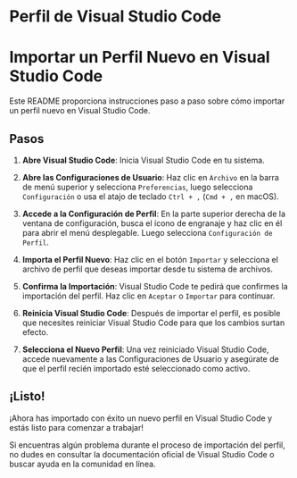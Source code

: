 # Perfil de Visual Studio Code
# Importar un Perfil Nuevo en Visual Studio Code

Este README proporciona instrucciones paso a paso sobre cómo importar un perfil nuevo en Visual Studio Code.

## Pasos

1. **Abre Visual Studio Code**: Inicia Visual Studio Code en tu sistema.

2. **Abre las Configuraciones de Usuario**: Haz clic en `Archivo` en la barra de menú superior y selecciona `Preferencias`, luego selecciona `Configuración` o usa el atajo de teclado `Ctrl + ,` (`Cmd + ,` en macOS).

3. **Accede a la Configuración de Perfil**: En la parte superior derecha de la ventana de configuración, busca el ícono de engranaje y haz clic en él para abrir el menú desplegable. Luego selecciona `Configuración de Perfil`.

4. **Importa el Perfil Nuevo**: Haz clic en el botón `Importar` y selecciona el archivo de perfil que deseas importar desde tu sistema de archivos.

5. **Confirma la Importación**: Visual Studio Code te pedirá que confirmes la importación del perfil. Haz clic en `Aceptar` o `Importar` para continuar.

6. **Reinicia Visual Studio Code**: Después de importar el perfil, es posible que necesites reiniciar Visual Studio Code para que los cambios surtan efecto.

7. **Selecciona el Nuevo Perfil**: Una vez reiniciado Visual Studio Code, accede nuevamente a las Configuraciones de Usuario y asegúrate de que el perfil recién importado esté seleccionado como activo.

## ¡Listo!

¡Ahora has importado con éxito un nuevo perfil en Visual Studio Code y estás listo para comenzar a trabajar!

Si encuentras algún problema durante el proceso de importación del perfil, no dudes en consultar la documentación oficial de Visual Studio Code o buscar ayuda en la comunidad en línea.
